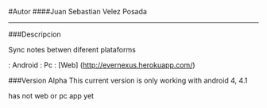 #Autor
####Juan Sebastian Velez Posada

-----

###Descripcion

Sync notes betwen diferent plataforms

: Android
: Pc
: [Web] (http://evernexus.herokuapp.com/)

###Version Alpha
This current version is only working with android 4, 4.1

has not web or pc app yet
